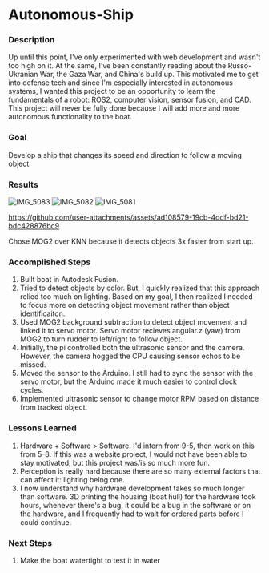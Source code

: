 # Autonomous-Ship

### Description
Up until this point, I've only experimented with web development and wasn't too high on it. At the same, I've been constantly reading about the Russo-Ukranian War, the Gaza War, and China's build up. This motivated me to get into defense tech and since I'm especially interested in autonomous systems, I wanted this project to be an opportunity to learn the fundamentals of a robot: ROS2, computer vision, sensor fusion, and CAD. This project will never be fully done because I will add more and more autonomous functionality to the boat. 

### Goal
Develop a ship that changes its speed and direction to follow a moving object.

### Results
![IMG_5083](https://github.com/user-attachments/assets/0d5a5739-c91d-4640-bfbd-73bdded864d7)
![IMG_5082](https://github.com/user-attachments/assets/29295b17-519f-49a8-bfd0-91d051764ad6)
![IMG_5081](https://github.com/user-attachments/assets/838e760f-7b37-4663-82df-fd28c33415fa)


https://github.com/user-attachments/assets/ad108579-19cb-4ddf-bd21-bdc428876bc9

 Chose MOG2 over KNN because it detects objects 3x faster from start up.


### Accomplished Steps
1. Built boat in Autodesk Fusion.
2. Tried to detect objects by color. But, I quickly realized that this approach relied too much on lighting. Based on my goal, I then realized I needed to focus more on detecting object movement rather than object identificaiton. 
3. Used MOG2 background subtraction to detect object movement and linked it to servo motor. Servo motor recieves angular.z (yaw) from MOG2 to turn rudder to left/right to follow object.<br/>
4. Initially, the pi controlled both the ultrasonic sensor and the camera. However, the camera hogged the CPU causing sensor echos to be missed.
5. Moved the sensor to the Arduino. I still had to sync the sensor with the servo motor, but the Arduino made it much easier to control clock cycles.
6. Implemented ultrasonic sensor to change motor RPM based on distance from tracked object.

### Lessons Learned
1. Hardware + Software > Software. I'd intern from 9-5, then work on this from 5-8. If this was a website project, I would not have been able to stay motivated, but this project was/is so much more fun. 
2. Perception is really hard because there are so many external factors that can affect it: lighting being one.
3. I now understand why hardware development takes so much longer than software. 3D printing the housing (boat hull) for the hardware took hours, whenever there's a bug, it could be a bug in the software or on the hardware, and I frequently had to wait for ordered parts before I could continue.

### Next Steps
1. Make the boat watertight to test it in water


